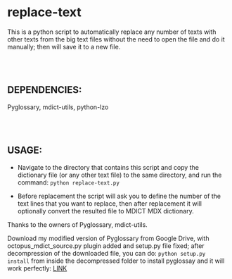 # replace-text
This is a python script to automatically replace any number of texts with other texts from the big text files without the need to open the file and do it manually; then will save it to a new file.


<br />
<br />


## DEPENDENCIES:


Pyglossary, mdict-utils, python-lzo


<br />
<br />


## USAGE:


- Navigate to the directory that contains this script and copy the dictionary file (or any other text file) to the same directory, and  run the command: `python replace-text.py`  

- Before replacement the script will ask you to define the number of the text lines that you want to replace, then after replacement it will optionally convert the resulted file to MDICT MDX dictionary.



Thanks to the owners of Pyglossary, mdict-utils.

Download my modified version of Pyglossary from Google Drive, with octopus_mdict_source.py plugin added and setup.py file fixed; after decompression of the downloaded file, you can do: `python setup.py install` from inside the decompressed folder to install pyglossay and it will work perfectly: [LINK](https://drive.google.com/open?id=1foGOqZGtbVgG65zlEk2hXMPXKSQyNuIX)

